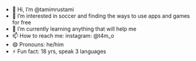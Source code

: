 - 👋 Hi, I’m @tamimrustami
- 👀 I’m interested in soccer and finding the ways to use apps and games for free
- 🌱 I’m currently learning anything that will help me 
- 📫 How to reach me: instagram: @t4m_o
- 😄 Pronouns: he/him
- ⚡ Fun fact: 18 yrs, speak 3 languages

<!---
tamimrustami/tamimrustami is a ✨ special ✨ repository because its `README.md` (this file) appears on your GitHub profile.
You can click the Preview link to take a look at your changes.
--->
